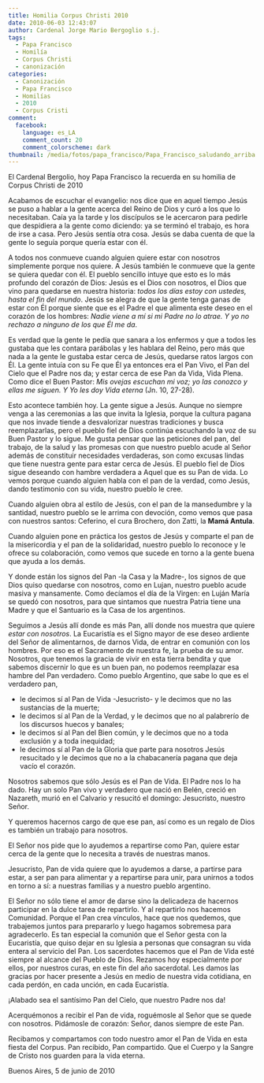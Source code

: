 ```yaml
---
title: Homilia Corpus Christi 2010
date: 2010-06-03 12:43:07
author: Cardenal Jorge Mario Bergoglio s.j.
tags:
  - Papa Francisco
  - Homilía
  - Corpus Christi
  - canonización
categories:
  - Canonización
  - Papa Francisco
  - Homilías
  - 2010
  - Corpus Cristi
comment:
  facebook:
    language: es_LA
    comment_count: 20
    comment_colorscheme: dark
thumbnail: /media/fotos/papa_francisco/Papa_Francisco_saludando_arriba.jpg
---
```


El Cardenal Bergolio, hoy Papa Francisco la recuerda en su homilia de Corpus Christi de 2010
<!-- more -->

Acabamos de escuchar el evangelio: nos dice que en aquel tiempo Jesús se puso a hablar a la gente acerca del Reino de Dios y curó a los que lo necesitaban. Caía ya la tarde y los discípulos se le acercaron para pedirle que despidiera a la gente como diciendo: ya se terminó el trabajo, es hora de irse a casa. Pero Jesús sentía otra cosa. Jesús se daba cuenta de que la gente lo seguía porque quería estar con él.

A todos nos conmueve cuando alguien quiere estar con nosotros simplemente porque nos quiere. A Jesús también le conmueve que la gente se quiera quedar con él. El pueblo sencillo intuye que esto es lo más profundo del corazón de Dios: Jesús es el Dios con nosotros, el Dios que vino para quedarse en nuestra historia: _todos los días estoy con ustedes, hasta el fin del mundo_. Jesús se alegra de que la gente tenga ganas de estar con Él porque siente que es el Padre el que alimenta este deseo en el corazón de los hombres: _Nadie viene a mí si mi Padre no lo atrae. Y yo no rechazo a ninguno de los que Él me da_.  
<!-- more -->
Es verdad que la gente le pedía que sanara a los enfermos y que a todos les gustaba que les contara parábolas y les hablara del Reino, pero más que nada a la gente le gustaba estar cerca de Jesús, quedarse ratos largos con Él. La gente intuía con su Fe que Él ya entonces era el Pan Vivo, el Pan del Cielo que el Padre nos da; y estar cerca de ese Pan da Vida, Vida Plena. Como dice el Buen Pastor: _Mis ovejas escuchan mi voz; yo las conozco y ellas me siguen. Y Yo les doy Vida eterna_ (Jn. 10, 27-28).

Esto acontece también hoy. La gente sigue a Jesús. Aunque no siempre venga a las ceremonias a las que invita la Iglesia, porque la cultura pagana que nos invade tiende a desvalorizar nuestras tradiciones y busca reemplazarlas, pero el pueblo fiel de Dios continúa escuchando la voz de su Buen Pastor y lo sigue. Me gusta pensar que las peticiones del pan, del trabajo, de la salud y las promesas con que nuestro pueblo acude al Señor además de constituir necesidades verdaderas, son como excusas lindas que tiene nuestra gente para estar cerca de Jesús. El pueblo fiel de Dios sigue deseando con hambre verdadera a Aquel que es su Pan de vida. Lo vemos porque cuando alguien habla con el pan de la verdad, como Jesús, dando testimonio con su vida, nuestro pueblo le cree.

Cuando alguien obra al estilo de Jesús, con el pan de la mansedumbre y la santidad, nuestro pueblo se le arrima con devoción, como vemos que pasa con nuestros santos: Ceferino, el cura Brochero, don Zatti, la **Mamá Antula**.

Cuando alguien pone en práctica los gestos de Jesús y comparte el pan de la misericordia y el pan de la solidaridad, nuestro pueblo lo reconoce y le ofrece su colaboración, como vemos que sucede en torno a la gente buena que ayuda a los demás.  

Y donde están los signos del Pan -la Casa y la Madre-, los signos de que Dios quiso quedarse con nosotros, como en Lujan, nuestro pueblo acude masiva y mansamente. Como decíamos el día de la Virgen: en Luján María se quedó con nosotros, para que sintamos que nuestra Patria tiene una Madre y que el Santuario es la Casa de los argentinos.

Seguimos a Jesús allí donde es más Pan, allí donde nos muestra que quiere _estar con nosotros_. La Eucaristía es el Signo mayor de ese deseo ardiente del Señor de alimentarnos, de darnos Vida, de entrar en comunión con los hombres. Por eso es el Sacramento de nuestra fe, la prueba de su amor. Nosotros, que tenemos la gracia de vivir en esta tierra bendita y que sabemos discernir lo que es un buen pan, no podemos reemplazar esa hambre del Pan verdadero. Como pueblo Argentino, que sabe lo que es el verdadero pan,

* le decimos sí al Pan de Vida -Jesucristo- y le decimos que no las sustancias de la muerte;
* le decimos sí al Pan de la Verdad, y le decimos que no al palabrerío de los discursos huecos y banales;
* le decimos sí al Pan del Bien común, y le decimos que no a toda exclusión y a toda inequidad;
* le decimos sí al Pan de la Gloria que parte para nosotros Jesús resucitado y le decimos que no a la chabacanería pagana que deja vacío el corazón.

Nosotros sabemos que sólo Jesús es el Pan de Vida. El Padre nos lo ha dado. Hay un solo Pan vivo y verdadero que nació en Belén, creció en Nazareth, murió en el Calvario y resucitó el domingo: Jesucristo, nuestro Señor.

Y queremos hacernos cargo de que ese pan, así como es un regalo de Dios es también un trabajo para nosotros.

El Señor nos pide que lo ayudemos a repartirse como Pan, quiere estar cerca de la gente que lo necesita a través de nuestras manos.

Jesucristo, Pan de vida quiere que lo ayudemos a darse, a partirse para estar, a ser pan para alimentar y a repartirse para unir, para unirnos a todos en torno a sí: a nuestras familias y a nuestro pueblo argentino.  

El Señor no sólo tiene el amor de darse sino la delicadeza de hacernos participar en la dulce tarea de repartirlo. Y al repartirlo nos hacemos Comunidad. Porque el Pan crea vínculos, hace que nos quedemos, que trabajemos juntos para prepararlo y luego hagamos sobremesa para agradecerlo. Es tan especial la comunión que el Señor gesta con la Eucaristía, que quiso dejar en su Iglesia a personas que consagran su vida entera al servicio del Pan. Los sacerdotes hacemos que el Pan de Vida esté siempre al alcance del Pueblo de Dios. Rezamos hoy especialmente por ellos, por nuestros curas, en este fin del año sacerdotal. Les damos las gracias por hacer presente a Jesús en medio de nuestra vida cotidiana, en cada perdón, en cada unción, en cada Eucaristía.  

¡Alabado sea el santísimo Pan del Cielo, que nuestro Padre nos da!

Acerquémonos a recibir el Pan de vida, roguémosle al Señor que se quede con nosotros. Pidámosle de corazón: Señor, danos siempre de este Pan.

Recibamos y compartamos con todo nuestro amor el Pan de Vida en esta fiesta del Corpus. Pan recibido, Pan compartido. Que el Cuerpo y la Sangre de Cristo nos guarden para la vida eterna.

Buenos Aires, 5 de junio de 2010
